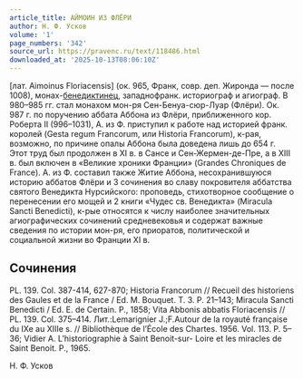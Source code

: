 ```yaml
---
article_title: АЙМОИН ИЗ ФЛЁРИ
author: Н. Ф. Усков
volume: '1'
page_numbers: '342'
source_url: https://pravenc.ru/text/118486.html
downloaded_at: '2025-10-13T08:06:10Z'
---
```


[лат. Aimoinus Floriacensis] (ок. 965, Франк, совр. деп. Жиронда — после 1008), монах-[бенедиктинец](https://pravenc.ru/text/бенедиктинец.html), западнофранк. историограф и агиограф. В 980–985 гг. стал монахом мон-ря Сен-Бенуа-сюр-Луар (Флёри). Ок. 987 г. по поручению аббата Аббона из Флёри, приближенного кор. Роберта II (996–1031), А. из Ф. приступил к работе над историей франк. королей (Gesta regum Francorum, или Historia Francorum), к-рая, возможно, по причине опалы Аббона была доведена лишь до 654 г. Этот труд был продолжен в XI в. в Сансе и Сен-Жермен-де-Пре, а в XIII в. был включен в «Великие хроники Франции» (Grandes Chroniques de France). А. из Ф. составил также Житие Аббона, несохранившуюся историю аббатов Флёри и 3 сочинения во славу покровителя аббатства святого Венедикта Нурсийского: проповедь, стихотворное сообщение о перенесении его мощей и 2 книги «Чудес св. Венедикта» (Miracula Sancti Benedicti), к-рые относятся к числу наиболее значительных агиографических сочинений средневековья и содержат важные сведения по истории мон-ря, его приоратов, политической и социальной жизни во Франции XI в.

## Сочинения

PL. 139. Col. 387-414, 627-870; Historia Francorum // Recueil des historiens des Gaules et de la France / Ed. M. Bouquet. T. 3. P. 21–143; Miracula Sancti Benedicti / Ed. E. de Certain. Р., 1858; Vita Abbonis abbatis Floriacensis // PL. 139. Col. 375–414. Лит.:Lemarignier J.;F.Autour de la royauté française du IXe au XIIIе s. // Bibliothèque de l’École des Chartes. 1956. Vol. 113. P. 5–36; Vidier A. L’historiographie à Saint Benoit-sur-
Loire et les miracles de Saint Benoit. P., 1965.

Н. Ф. Усков
